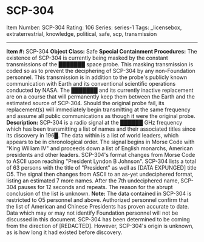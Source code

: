 # SCP-304
Item Number: SCP-304
Rating: 106
Series: series-1
Tags: _licensebox, extraterrestrial, knowledge, political, safe, scp, transmission

---

**Item #:** SCP-304
**Object Class:** Safe
**Special Containment Procedures:** The existence of SCP-304 is currently being masked by the constant transmissions of the ███████ space probe. This masking transmission is coded so as to prevent the deciphering of SCP-304 by any non-Foundation personnel. This transmission is in addition to the probe's publicly known communication with Earth and its conventional scientific operations conducted by NASA. The ███████ and its currently inactive replacement are on a course that will permanently keep them between the Earth and the estimated source of SCP-304. Should the original probe fail, its replacement(s) will immediately begin transmitting at the same frequency and assume all public communications as though it were the original probe.
**Description:** SCP-304 is a radio signal at the ██████ GHz frequency which has been transmitting a list of names and their associated titles since its discovery in 196█. The data within is a list of world leaders, which appears to be in chronological order. The signal begins in Morse Code with "King William IV" and proceeds down a list of English monarchs, American presidents and other leaders. SCP-304's format changes from Morse Code to ASCII upon reaching "President Lyndon B Johnson". SCP-304 lists a total of 63 persons with the title of "President" as well as [DATA EXPUNGED] title O5. The signal then changes from ASCII to an as-yet undeciphered format, listing an estimated 7 more names. After the 7th undeciphered name, SCP-304 pauses for 12 seconds and repeats. The reason for the abrupt conclusion of the list is unknown.
**Note:** The data contained in SCP-304 is restricted to O5 personnel and above. Authorized personnel confirm that the list of American and Chinese Presidents has proven accurate to date. Data which may or may not identify Foundation personnel will not be discussed in this document. SCP-304 has been determined to be coming from the direction of [REDACTED]. However, SCP-304's origin is unknown, as is how long it had existed before discovery.